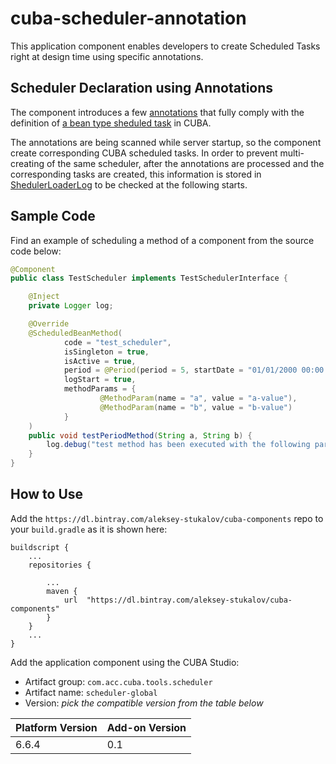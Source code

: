 # cuba-scheduler-annotation
This application component enables developers to create Scheduled Tasks right at design time using specific annotations.

## Scheduler Declaration using Annotations

The component introduces a few [annotations](https://github.com/aleksey-stukalov/cuba-scheduler-annotation/blob/master/modules/core/src/com/acc/cuba/tools/scheduler/core/annotation/ScheduledBeanMethod.java) that fully comply with the definition of [a bean type sheduled task](https://doc.cuba-platform.com/manual-6.6/scheduled_tasks_cuba_reg.html) in CUBA.

The annotations are being scanned while server startup, so the component create corresponding CUBA scheduled tasks. In order to prevent multi-creating of the same scheduler, after the annotations are processed and the corresponding tasks are created, this information is stored in [ShedulerLoaderLog](https://github.com/aleksey-stukalov/cuba-scheduler-annotation/blob/master/modules/global/src/com/acc/cuba/tools/scheduler/entity/SchedulerLoaderLog.java) to be checked at the following starts. 

## Sample Code

Find an example of scheduling a method of a component from the source code below:

```java
@Component
public class TestScheduler implements TestSchedulerInterface {

    @Inject
    private Logger log;

    @Override
    @ScheduledBeanMethod(
            code = "test_scheduler",
            isSingleton = true,
            isActive = true,
            period = @Period(period = 5, startDate = "01/01/2000 00:00:00"),
            logStart = true,
            methodParams = {
                    @MethodParam(name = "a", value = "a-value"),
                    @MethodParam(name = "b", value = "b-value")
            }
    )
    public void testPeriodMethod(String a, String b) {
        log.debug("test method has been executed with the following parameters: {}. {}", a, b);
    }
}
```

## How to Use

Add the ```https://dl.bintray.com/aleksey-stukalov/cuba-components``` repo to your ```build.gradle``` as it is shown here:
```
buildscript {
    ...
    repositories {
        
        ...
        maven {
            url  "https://dl.bintray.com/aleksey-stukalov/cuba-components"
        }
    }
    ...
}
```

Add the application component using the CUBA Studio:
- Artifact group: ```com.acc.cuba.tools.scheduler```
- Artifact name: ```scheduler-global```
- Version: _pick the compatible version from the table below_

| Platform Version | Add-on Version |
| ---------------- | -------------- |
| 6.6.4            | 0.1            |
